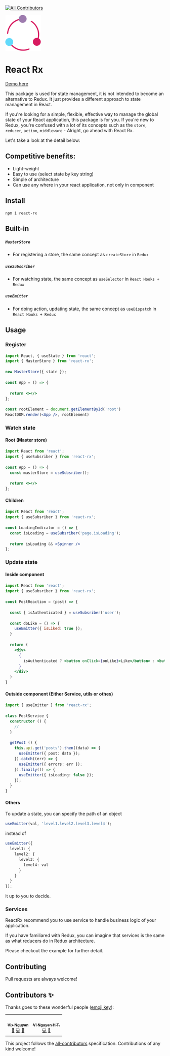 

<!-- ALL-CONTRIBUTORS-BADGE:START - Do not remove or modify this section -->
[![All Contributors](https://img.shields.io/badge/all_contributors-2-orange.svg?style=flat-square)](#contributors-)
<!-- ALL-CONTRIBUTORS-BADGE:END -->

<img src="https://github.com/vixnguyen/react-rx/blob/main/example/assets/react-rx.svg" data-canonical-src="https://github.com/vixnguyen/react-rx/blob/main/example/assets/react-rx.svg" width="112" />

# React Rx

[Demo here](https://vixnguyen.github.io/react-rx)

This package is used for state management, it is not intended to become an alternative to Redux. It just provides a different approach to state management in React.


If you're looking for a simple, flexible, effective way to manage the global state of your React application, this package is for you. If you're new to Redux, you're confused with a lot of its concepts such as the `store`, `reducer`, `action`, `middleware` - Alright, go ahead with React Rx.


Let's take a look at the detail below:

## Competitive benefits:
- Light-weight
- Easy to use (select state by key string)
- Simple of architecture
- Can use any where in your react application, not only in component

## Install
```
npm i react-rx
```

## Built-in
##### `MasterStore`  
- For registering a store, the same concept as `createStore` in `Redux`
##### `useSubscriber`  
- For watching state, the same concept as `useSelector` in `React Hooks + Redux`
##### `useEmitter`  
- For doing action, updating state, the same concept as `useDispatch` in `React Hooks + Redux`

## Usage 
### Register
```jsx
import React, { useState } from 'react';
import { MasterStore } from 'react-rx';

new MasterStore({ state });

const App = () => {

  return <></>
};

const rootElement = document.getElementById('root')
ReactDOM.render(<App />, rootElement)
```

### Watch state
#### Root (Master store)
```jsx
import React from 'react';
import { useSubsriber } from 'react-rx';

const App = () => {
  const masterStore = useSubsriber();

  return <></>
};
```

#### Children
```jsx
import React from 'react';
import { useSubsriber } from 'react-rx';

const LoadingIndicator = () => {
  const isLoading = useSubsriber('page.isLoading');

  return isLoading && <Spinner />
};
```

### Update state
#### Inside component
```jsx
import React from 'react';
import { useSubsriber } from 'react-rx';

const PostReaction = (post) => {

  const { isAuthenticated } = useSubsriber('user');

  const doLike = () => {
    useEmitter({ isLiked: true });
  }

  return (
    <div>
      { 
        isAuthenticated ? <button onClick={onLike}>Like</button> : <button>Sign in</button>
      }
    </div>
  )
}
```
#### Outside component (Either Service, utils or othes)
```ts
import { useEmitter } from 'react-rx';

class PostService {
  constructor () {
    //
  }

  getPost () {
    this.api.get('posts').then((data) => {
      useEmitter({ post: data });
    }).catch((err) => {
      useEmitter({ errors: err });
    }).finally(() => {
      useEmitter({ isLoading: false });
    });
  }
}
```

#### Others
To update a state, you can specify the path of an object
```ts
useEmitter(val, 'level1.level2.level3.level4');
```
instead of

```ts
useEmitter({ 
  level1: {
    level2: {
      level3: {
        level4: val
      }
    }
  }
});
```
it up to you to decide.

### Services
ReactRx recommend you to use service to handle business logic of your application.

If you have familiared with Redux, you can imagine that services is the same as what reducers do in Redux architecture.

Please checkout the example for further detail.

## Contributing

Pull requests are always welcome!


## Contributors ✨

Thanks goes to these wonderful people ([emoji key](https://allcontributors.org/docs/en/emoji-key)):

<!-- ALL-CONTRIBUTORS-LIST:START - Do not remove or modify this section -->
<!-- prettier-ignore-start -->
<!-- markdownlint-disable -->
<table>
  <tr>
    <td align="center"><a href="https://www.facebook.com/onfocus.vi"><img src="https://avatars.githubusercontent.com/u/19356181?v=4?s=100" width="100px;" alt=""/><br /><sub><b>Vix Nguyen</b></sub></a><br /><a href="#ideas-vixnguyen" title="Ideas, Planning, & Feedback">🤔</a> <a href="https://github.com/vixnguyen/react-rx/commits?author=vixnguyen" title="Code">💻</a> <a href="#maintenance-vixnguyen" title="Maintenance">🚧</a></td>
    <td align="center"><a href="https://github.com/st-vinguyen"><img src="https://avatars.githubusercontent.com/u/62738404?v=4?s=100" width="100px;" alt=""/><br /><sub><b>Vi Nguyen H.T.</b></sub></a><br /><a href="https://github.com/vixnguyen/react-rx/commits?author=st-vinguyen" title="Code">💻</a> <a href="#maintenance-st-vinguyen" title="Maintenance">🚧</a></td>
  </tr>
</table>

<!-- markdownlint-restore -->
<!-- prettier-ignore-end -->

<!-- ALL-CONTRIBUTORS-LIST:END -->

This project follows the [all-contributors](https://github.com/all-contributors/all-contributors) specification. Contributions of any kind welcome!
